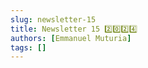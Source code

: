 ```yaml
---
slug: newsletter-15
title: Newsletter 15 2️⃣0️⃣2️⃣4️⃣
authors: [Emmanuel Muturia]
tags: []
---
```


